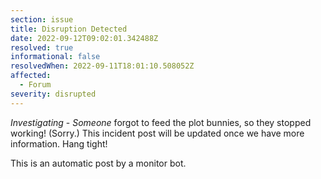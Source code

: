 ```yaml
---
section: issue
title: Disruption Detected
date: 2022-09-12T09:02:01.342488Z
resolved: true
informational: false
resolvedWhen: 2022-09-11T18:01:10.508052Z
affected:
  - Forum
severity: disrupted
---
```

*Investigating* - _Someone_ forgot to feed the plot bunnies, so they stopped working! (Sorry.) This incident post will be updated once we have more information. Hang tight!

This is an automatic post by a monitor bot.
        